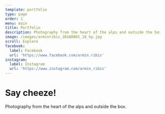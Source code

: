 ```yaml
---
template: portfolio
type: page
order: 1
menu: main
title: Portfolio
description: Photography from the heart of the alps and outside the box.
image: /images/arminribis_20180801_18_hp.jpg
scroll: Explore
facebook:
  label: Facebook
  url: 'https://www.facebook.com/armin.ribis'
instagram:
  label: Instagram
  url: 'https://www.instagram.com/armin_ribis'
---
```

# Say cheeze!

Photography from the heart of the alps and outside the box.
